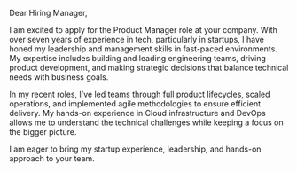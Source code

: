 Dear Hiring Manager,

I am excited to apply for the Product Manager role at your company. With over seven years of experience in tech, particularly in startups, I have honed my leadership and management skills in fast-paced environments. My expertise includes building and leading engineering teams, driving product development, and making strategic decisions that balance technical needs with business goals.

In my recent roles, I’ve led teams through full product lifecycles, scaled operations, and implemented agile methodologies to ensure efficient delivery. My hands-on experience in Cloud infrastructure and DevOps allows me to understand the technical challenges while keeping a focus on the bigger picture.

I am eager to bring my startup experience, leadership, and hands-on approach to your team.
